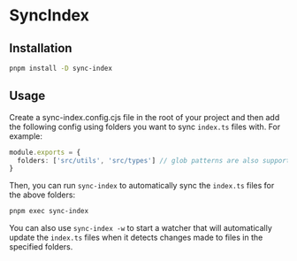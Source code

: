 # SyncIndex

## Installation

```zsh
pnpm install -D sync-index
```

## Usage

Create a sync-index.config.cjs file in the root of your project and then add the following config using folders you want to sync `index.ts` files with. For example:

```typescript
module.exports = {
  folders: ['src/utils', 'src/types'] // glob patterns are also supported
}
```

Then, you can run `sync-index` to automatically sync the `index.ts` files for the above folders:
```zsh
pnpm exec sync-index
```

You can also use `sync-index -w` to start a watcher that will automatically update the `index.ts` files when it detects changes made to files in the specified folders.

